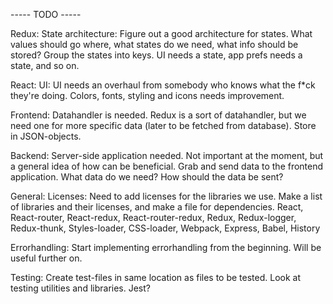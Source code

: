 ----- TODO -----

Redux:
State architecture:
Figure out a good architecture for states. What values should go where,
what states do we need, what info should be stored?
Group the states into keys. UI needs a state, app prefs needs a state, and so on.



React:
UI:
UI needs an overhaul from somebody who knows what the f*ck they're doing.
Colors, fonts, styling and icons needs improvement.

Frontend:
Datahandler is needed. Redux is a sort of datahandler, but we need one for
more specific data (later to be fetched from database). Store in JSON-objects.

Backend:
Server-side application needed. Not important at the moment, but a general idea
of how can be beneficial. Grab and send data to the frontend application.
What data do we need? How should the data be sent?



General:
Licenses:
Need to add licenses for the libraries we use. Make a list of libraries and their
licenses, and make a file for dependencies.
React, React-router, React-redux, React-router-redux, Redux, Redux-logger,
Redux-thunk, Styles-loader, CSS-loader, Webpack, Express, Babel, History

Errorhandling:
Start implementing errorhandling from the beginning. Will be useful further on.

Testing:
Create test-files in same location as files to be tested.
Look at testing utilities and libraries. Jest?
